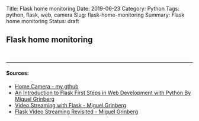 Title: Flask home monitoring
Date: 2019-06-23
Category: Python
Tags: python, flask, web, camera
Slug: flask-home-monitoring
Summary: Flask home monitoring
Status: draft

## Flask home monitoring

<br>

______________________________________________________________________

#### Sources:

- [Home Camera - my gthub](https://github.com/TobKed/home_camera)
- [An Introduction to Flask First Steps in Web Development with Python By Miguel Grinberg](http://shop.oreilly.com/product/0636920034797.do)
- [Video Streaming with Flask - Miguel Grinberg](https://blog.miguelgrinberg.com/post/video-streaming-with-flask)
- [Flask Video Streaming Revisited - Miguel Grinberg](https://blog.miguelgrinberg.com/post/flask-video-streaming-revisited)
